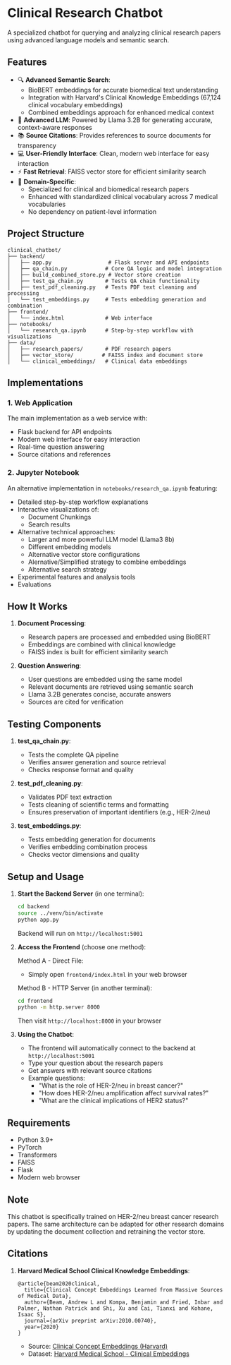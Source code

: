 # Clinical Research Chatbot

A specialized chatbot for querying and analyzing clinical research papers using advanced language models and semantic search.

## Features

- 🔍 **Advanced Semantic Search**: 
  - BioBERT embeddings for accurate biomedical text understanding
  - Integration with Harvard's Clinical Knowledge Embeddings (67,124 clinical vocabulary embeddings)
  - Combined embeddings approach for enhanced medical context
- 🤖 **Advanced LLM**: Powered by Llama 3.2B for generating accurate, context-aware responses
- 📚 **Source Citations**: Provides references to source documents for transparency
- 💻 **User-Friendly Interface**: Clean, modern web interface for easy interaction
- ⚡ **Fast Retrieval**: FAISS vector store for efficient similarity search
- 🎯 **Domain-Specific**: 
  - Specialized for clinical and biomedical research papers
  - Enhanced with standardized clinical vocabulary across 7 medical vocabularies
  - No dependency on patient-level information

## Project Structure

```
clinical_chatbot/
├── backend/
│   ├── app.py                  # Flask server and API endpoints
│   ├── qa_chain.py            # Core QA logic and model integration
│   ├── build_combined_store.py # Vector store creation
│   ├── test_qa_chain.py       # Tests QA chain functionality
│   ├── test_pdf_cleaning.py   # Tests PDF text cleaning and processing
│   └── test_embeddings.py     # Tests embedding generation and combination
├── frontend/
│   └── index.html             # Web interface
├── notebooks/
│   └── research_qa.ipynb      # Step-by-step workflow with visualizations
├── data/
│   ├── research_papers/       # PDF research papers
│   ├── vector_store/         # FAISS index and document store
│   └── clinical_embeddings/   # Clinical data embeddings

```

## Implementations

### 1. Web Application
The main implementation as a web service with:
- Flask backend for API endpoints
- Modern web interface for easy interaction
- Real-time question answering
- Source citations and references

### 2. Jupyter Notebook
An alternative implementation in `notebooks/research_qa.ipynb` featuring:
- Detailed step-by-step workflow explanations
- Interactive visualizations of:
  - Document Chunkings
  - Search results
- Alternative technical approaches:
  - Larger and more powerful LLM model (Llama3 8b)
  - Different embedding models
  - Alternative vector store configurations
  - Alernative/Simplified strategy to combine embeddings
  - Alternative search strategy 
- Experimental features and analysis tools
- Evaluations

## How It Works

1. **Document Processing**:
   - Research papers are processed and embedded using BioBERT
   - Embeddings are combined with clinical knowledge
   - FAISS index is built for efficient similarity search

2. **Question Answering**:
   - User questions are embedded using the same model
   - Relevant documents are retrieved using semantic search
   - Llama 3.2B generates concise, accurate answers
   - Sources are cited for verification

## Testing Components

1. **test_qa_chain.py**: 
   - Tests the complete QA pipeline
   - Verifies answer generation and source retrieval
   - Checks response format and quality

2. **test_pdf_cleaning.py**:
   - Validates PDF text extraction
   - Tests cleaning of scientific terms and formatting
   - Ensures preservation of important identifiers (e.g., HER-2/neu)

3. **test_embeddings.py**:
   - Tests embedding generation for documents
   - Verifies embedding combination process
   - Checks vector dimensions and quality

## Setup and Usage

1. **Start the Backend Server** (in one terminal):
   ```bash
   cd backend
   source ../venv/bin/activate
   python app.py
   ```
   Backend will run on `http://localhost:5001`

2. **Access the Frontend** (choose one method):
   
   Method A - Direct File:
   - Simply open `frontend/index.html` in your web browser
   
   Method B - HTTP Server (in another terminal):
   ```bash
   cd frontend
   python -m http.server 8000
   ```
   Then visit `http://localhost:8000` in your browser

3. **Using the Chatbot**:
   - The frontend will automatically connect to the backend at `http://localhost:5001`
   - Type your question about the research papers
   - Get answers with relevant source citations
   - Example questions:
     - "What is the role of HER-2/neu in breast cancer?"
     - "How does HER-2/neu amplification affect survival rates?"
     - "What are the clinical implications of HER2 status?"

## Requirements

- Python 3.9+
- PyTorch
- Transformers
- FAISS
- Flask
- Modern web browser

## Note

This chatbot is specifically trained on HER-2/neu breast cancer research papers. The same architecture can be adapted for other research domains by updating the document collection and retraining the vector store. 

## Citations

1. **Harvard Medical School Clinical Knowledge Embeddings**:
   ```
   @article{beam2020clinical,
     title={Clinical Concept Embeddings Learned from Massive Sources of Medical Data},
     author={Beam, Andrew L and Kompa, Benjamin and Fried, Inbar and Palmer, Nathan Patrick and Shi, Xu and Cai, Tianxi and Kohane, Isaac S},
     journal={arXiv preprint arXiv:2010.00740},
     year={2020}
   }
   ```
   - Source: [Clinical Concept Embeddings (Harvard)](https://arxiv.org/abs/2010.00740)
   - Dataset: [Harvard Medical School - Clinical Embeddings](https://figshare.com/articles/dataset/Clinical_Concept_Embeddings_Learned_from_Massive_Sources_of_Medical_Data/12382343)



